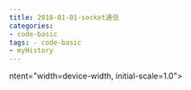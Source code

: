 ```yaml
---
title: 2018-01-01-socket通信
categories:
- code-basic
tags: - code-basic
- myHistory
---
```



ntent="width=device-width, initial-scale=1.0">
    <title>socket通信</title>
    <style type="text/css" media="all">
      body {
        margin: 0;
        font-family: "Helvetica Neue", Helvetica, Arial, "Hiragino Sans GB", sans-serif;
        font-size: 14px;
        line-height: 20px;
        color: #777;
        background-color: white;
      }
      .container {
        width: 700px;
        margin-right: auto;
        margin-left: auto;
      }

      .post {
        font-family: Georgia, "Times New Roman", Times, "SimSun", serif;
        position: relative;
        padding: 70px;
        bottom: 0;
        overflow-y: auto;
        font-size: 16px;
        font-weight: normal;
        line-height: 25px;
        color: #515151;
      }

      .post h1{
        font-size: 50px;
        font-weight: 500;
        line-height: 60px;
        margin-bottom: 40px;
        color: inherit;
      }

      .post p {
        margin: 0 0 35px 0;
      }

      .post img {
        border: 1px solid #D9D9D9;
      }

      .post a {
        color: #28A1C5;
      }
    </style>
  </head>
  <body>
    <div class="container">
      <div class="post">
        <h1 class="title">socket通信</h1>
        <div class="show-content">
          <p><a href="http://www.lellansin.com/windows-api-%E6%95%99%E7%A8%8B%EF%BC%88%E4%B9%9D%EF%BC%89-%E7%BD%91%E7%BB%9C%E7%BC%96%E7%A8%8B.html" target="_blank">函数说明</a></p><p><i><b>基本思路：</b></i>搭建一个过河的桥，如果用木头来搭建的话，那函数就是一根一根的木头。这些函数早就有了，无需我们从头种树再取材，拿来用就好了。</p><p>先加载函数库，创建socket，绑定到本地地址，socket设置为监听模式，等待请求，有请求到来时接受请求，，等等</p><p>通信需要客户端和服务端，<a href="https://github.com/Whale3070/learning-c-/blob/master/winsock2%20server" target="_blank">服务端源码</a></p><div class="image-package">
<img src="http://upload-images.jianshu.io/upload_images/2883590-45b28a6340727fe1.png?imageMogr2/auto-orient/strip%7CimageView2/2/w/1240" data-original-src="http://upload-images.jianshu.io/upload_images/2883590-45b28a6340727fe1.png?imageMogr2/auto-orient/strip" data-image-slug="45b28a6340727fe1" data-width="599" data-height="402"><br><div class="image-caption"></div>
</div><div class="image-package">
<img src="http://upload-images.jianshu.io/upload_images/2883590-cad13b850f72b4d6.png?imageMogr2/auto-orient/strip%7CimageView2/2/w/1240" data-original-src="http://upload-images.jianshu.io/upload_images/2883590-cad13b850f72b4d6.png?imageMogr2/auto-orient/strip" data-image-slug="cad13b850f72b4d6" data-width="584" data-height="263"><br><div class="image-caption">本机1234端口监听中</div>
</div><p>用虚拟机telnet本机，失败。。也许是win8安全策略限制吧。<br>把exe文件拷贝到虚拟机，打算本机telnet虚拟机，失败，运行不兼容。</p><div class="image-package">
<img src="http://upload-images.jianshu.io/upload_images/2883590-a49aea5aed6e8e6e.png?imageMogr2/auto-orient/strip%7CimageView2/2/w/1240" data-original-src="http://upload-images.jianshu.io/upload_images/2883590-a49aea5aed6e8e6e.png?imageMogr2/auto-orient/strip" data-image-slug="a49aea5aed6e8e6e" data-width="727" data-height="143"><br><div class="image-caption"></div>
</div><p>。。原来是要relese版本</p><p>relese版本的使用方法<a href="http://www.cnblogs.com/ben-ben/articles/2922375.html" target="_blank">参考</a></p><div class="image-package">
<img src="http://upload-images.jianshu.io/upload_images/2883590-0b61a1df7cb08cd1.png?imageMogr2/auto-orient/strip%7CimageView2/2/w/1240" data-original-src="http://upload-images.jianshu.io/upload_images/2883590-0b61a1df7cb08cd1.png?imageMogr2/auto-orient/strip" data-image-slug="0b61a1df7cb08cd1" data-width="609" data-height="283"><br><div class="image-caption"></div>
</div><div class="image-package">
<img src="http://upload-images.jianshu.io/upload_images/2883590-61b5c36fd178e644.png?imageMogr2/auto-orient/strip%7CimageView2/2/w/1240" data-original-src="http://upload-images.jianshu.io/upload_images/2883590-61b5c36fd178e644.png?imageMogr2/auto-orient/strip" data-image-slug="61b5c36fd178e644" data-width="612" data-height="307"><br><div class="image-caption"></div>
</div><hr><p>本机尝试telnet，一旦连上，虚拟机listen框就关上了。。虚拟机成功将一个hello发送到本机，姑且算成功了。。吧</p><div class="image-package">
<img src="http://upload-images.jianshu.io/upload_images/2883590-eb745958a7c68121.png?imageMogr2/auto-orient/strip%7CimageView2/2/w/1240" data-original-src="http://upload-images.jianshu.io/upload_images/2883590-eb745958a7c68121.png?imageMogr2/auto-orient/strip" data-image-slug="eb745958a7c68121" data-width="559" data-height="350"><br><div class="image-caption"></div>
</div><p>2017.12.14更新：</p><p>第一步，导入要使用的头文件库文件</p><blockquote>
<p>#pragma comment(lib, "ws2_32.lib")</p>
<p>#include &lt;winsock2.h&gt;</p>
<p>#include &lt;stdio.h&gt;</p>
</blockquote><p>第二步，写个主函数</p><blockquote><p>int main() { }</p></blockquote><p>调用函数，初始化。</p><blockquote>
<p>WSADATA wsa;</p>
<p>WSAStartup(MAKEWORD(2,2),&amp;wsa);</p>
</blockquote><p>MAKEWORD函数，将两个byte合成一个word类型。呃，我也不太了解具体细节和作用。</p><blockquote>
<p>if(WSAStartup(sockVersion, &amp;wsaData) != 0)</p>
<p>return 0;</p>
</blockquote><p>如果返回值为0，代表初始化成功的意思。</p><p>第三步，定义socket名称。</p><p>socket函数，三个参数，第一个是address family，地址家族；第二个是类型type；第三个是protocol协议。</p><blockquote><p>SOCKET sListen = socket(AF_INET, SOCK_STREAM, IPPROTO_TCP);</p></blockquote><p>SOCKET关键字，定义了套接字名称为<b>sListen</b></p><p>AF_INET代表在internet上通信，SOCK_STREAM代表使用TCP协议（而不是udp协议），IPPROTO_TCP参数指出了协议。</p><p>第四步，定义ip端口信息。</p><p>sockaddr和sockaddr_in 结构体</p><blockquote>
<p> struct sockaddr_in <b>my_addr</b>;       // 本地地址信息，<b>定义了自己的结构体my_addr</b>;于是下面要用my_addr，定义IP端口等信息</p>
<p>
     struct sockaddr_in their_addr;// 连接者地址信息</p>
</blockquote><blockquote>
<p>my_addr.sin_family = AF_INET;               // 协议类型是INET</p>
<p>my_addr.sin_port = htons(1234);           // 绑定端口1234</p>
<p>my_addr.sin_addr.s_addr = INADDR_ANY;   // 本机IP</p>
</blockquote><p>第五步，将定义好的结构体与socket绑定，使用bind函数</p><blockquote>
<p>if(bind(sListen, (LPSOCKADDR)&amp;sin, sizeof(sin)) == SOCKET_ERROR)</p>
<p>{</p>
<p>printf(" bind error \n");</p>
<p>closesocket(sListen);</p>
<p>return 0;</p>
<p>}</p>
<p>//sListen是第一个参数，是要绑定的socket，（见第三步）</p>
<p>
  //(sockaddr *)&amp;my_addr 是第二个参数，是要绑定的<b>网络地址结构体（见第四步）</b></p>
<p>  //sizeof(SockAddrIn）是第三个参数，是第二个参数网络地址结构体的大小。</p>
</blockquote><p>第六步，监听客户端的消息，使用listen函数，该函数就是下面黑体字，参数有两个，socket名称，和允许同时连接最大数量。</p><blockquote>
<p>if(<b>listen(sListen, 5</b>) == SOCKET_ERROR)</p>
<p>{</p>
<p>printf("listen error\n");</p>
<p>closesocket(sListen);</p>
<p>return 0;</p>
<p>}</p>
</blockquote><p>第七步，接受客户端请求，使用accept函数。</p><blockquote>
<p>while(TRUE){</p>
<p>sockClient = accept(sListen, (SOCKADDR *)&amp;<b>their_addr</b>, sizeof(their_addr))</p>
<p>}</p>
<p>//while(true)会一直循环，如果没有该语句，接收到之后，就会往下执行了，不再接受新的连接。</p>
<p>//和第五步有点相似，只不过bind是绑定本地地址，accept是接受客户端地址信息。</p>
<p>//第一个参数是定义的socket；第二个参数是结构体（their_addr，在第四步定义了）；第三个参数是第二个参数网络地址结构体的大小。</p>
</blockquote><p>第八步，发送给客户端消息，代表连接成功了，用send函数。</p><blockquote>
<p>char *buff="\r\nsucess!\r\n";</p>
<p>send(sClient,buff,strlen(buff),0);</p>
</blockquote><p>第九步，关闭调用的。。</p><blockquote>
<p>closesocket(sClient);</p>
<p>closesocket(sListen);</p>
<p>WSACleanup();</p>
<p>return 0;</p>
</blockquote><p>由于不知道如何用g++链接winsock2.h，总是提示未定义的引用，所以还是用visual  c ++，F7编译运行。</p>
        </div>
      </div>
    </div>
  </body>
</html>
